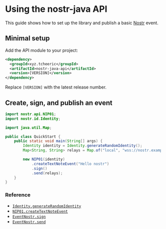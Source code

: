 # Using the nostr-java API

This guide shows how to set up the library and publish a basic [Nostr](https://github.com/nostr-protocol/nips) event.

## Minimal setup

Add the API module to your project:

```xml
<dependency>
  <groupId>xyz.tcheeric</groupId>
  <artifactId>nostr-java-api</artifactId>
  <version>[VERSION]</version>
</dependency>
```

Replace `[VERSION]` with the latest release number.

## Create, sign, and publish an event

```java
import nostr.api.NIP01;
import nostr.id.Identity;

import java.util.Map;

public class QuickStart {
    public static void main(String[] args) {
        Identity identity = Identity.generateRandomIdentity();
        Map<String, String> relays = Map.of("local", "wss://nostr.example");

        new NIP01(identity)
            .createTextNoteEvent("Hello nostr")
            .sign()
            .send(relays);
    }
}
```

### Reference
- [`Identity.generateRandomIdentity`](../../nostr-java-id/src/main/java/nostr/id/Identity.java)
- [`NIP01.createTextNoteEvent`](../../nostr-java-api/src/main/java/nostr/api/NIP01.java)
- [`EventNostr.sign`](../../nostr-java-api/src/main/java/nostr/api/EventNostr.java)
- [`EventNostr.send`](../../nostr-java-api/src/main/java/nostr/api/EventNostr.java)
